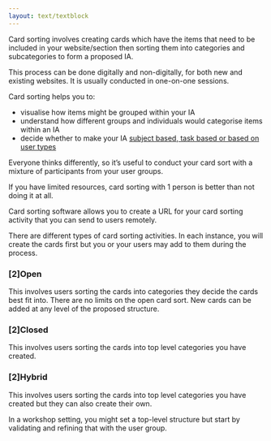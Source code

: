 ```yaml
---
layout: text/textblock
---
```


Card sorting involves creating cards which have the items that need to be included in your website/section then sorting them into categories and subcategories to form a proposed IA.

This process can be done digitally and non-digitally, for both new and existing websites.  It is usually conducted in one-on-one sessions.

Card sorting helps you to:
- visualise how items might be grouped within your IA
- understand how different groups and individuals would categorise items within an IA
- decide whether to make your IA [subject based, task based or based on user types](/content-strategy/information-architecture/develop-ia/#decide-approach)

Everyone thinks differently, so it’s useful to conduct your card sort with a mixture of participants from your user groups.

If you have limited resources, card sorting with 1 person is better than not doing it at all.

Card sorting software allows you to create a URL for your card sorting activity that you can send to users remotely.  

There are different types of card sorting activities.  In each instance, you will create the cards first but you or your users may add to them during the process.

### [2]Open
This involves users sorting the cards into categories they decide the cards best fit into.
There are no limits on the open card sort. New cards can be added at any level of the proposed structure.

### [2]Closed
This involves users sorting the cards into top level categories you have created.  

### [2]Hybrid
This involves users sorting the cards into top level categories you have created but they can also create their own.

In a workshop setting, you might set a top-level structure but start by validating and refining that with the user group.